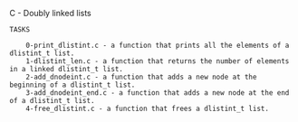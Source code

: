 C - Doubly linked lists

	TASKS

		0-print_dlistint.c - a function that prints all the elements of a dlistint_t list.
		1-dlistint_len.c - a function that returns the number of elements in a linked dlistint_t list.
		2-add_dnodeint.c - a function that adds a new node at the beginning of a dlistint_t list.
		3-add_dnodeint_end.c - a function that adds a new node at the end of a dlistint_t list.
		4-free_dlistint.c - a function that frees a dlistint_t list.
